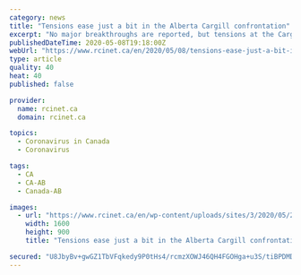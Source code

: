 ```yaml
---
category: news
title: "Tensions ease just a bit in the Alberta Cargill confrontation"
excerpt: "No major breakthroughs are reported, but tensions at the Cargill meat-packing plant in High River, Alberta appear to be easing just a bit. The plant, home to the largest single-site outbreak of COVID-19 in the country,"
publishedDateTime: 2020-05-08T19:18:00Z
webUrl: "https://www.rcinet.ca/en/2020/05/08/tensions-ease-just-a-bit-in-the-alberta-cargill-confrontation/"
type: article
quality: 40
heat: 40
published: false

provider:
  name: rcinet.ca
  domain: rcinet.ca

topics:
  - Coronavirus in Canada
  - Coronavirus

tags:
  - CA
  - CA-AB
  - Canada-AB

images:
  - url: "https://www.rcinet.ca/en/wp-content/uploads/sites/3/2020/05/23167989.jpg"
    width: 1600
    height: 900
    title: "Tensions ease just a bit in the Alberta Cargill confrontation"

secured: "U8JbyBv+gwGZ1TbVFqkedy9P0tHs4/rcmzXOWJ46QH4FGOHga+u3S/tiBPDMDg1Cj/oOheaoFIZqglRYvrxDFwTTfFamG1I6PXyBTETU3UK138VDeSLv6Fmk4M9areSm8f9Vmqm/nhU3CwQw3j/hKWrklc3gjk8yDkrR6vPt6kRaGuYYmd4u1J6LaP0aS8/hdL8ueOGC7C7Adr5bpqWLE18sACgIwQkwG5wlDF/XbNndNO1FWFw+xO7Pey7u8Q8gNAwzrZUG0RJ1KkHJI43TBoAOkaF6B79AIxLSVRy/wWGmVvBOyg4FfJJOVXBFb64T;CDS3sDEy9mh84zqz+ykKWA=="
---
```


